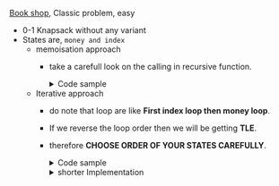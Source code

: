 [Book shop](https://cses.fi/problemset/task/1158), Classic problem, easy
 - 0-1 Knapsack without any variant
 - States are, `money and index`
   - memoisation approach
     - take a carefull look on the calling in recursive function.
       <details>
       <summary>Code sample </summary>

       ```cpp
        vector<vector<int>> memo;
        vector<int> prices, pages;
        int dp(int money, int index) {
            if (money <= 0)
            return 0;
            if (index >= pages.size())
                return 0;
          
            int &ans = memo[index][money];
            if (ans != -1)
                return ans;
          
            if (money < prices[index])
                return ans = dp(money, index + 1);
     
            /* Important point */
            return ans = max(dp(money - prices[index], index + 1) + pages[index],
                            dp(money, index + 1));
        }
      
        void solve() {
            int n, money;
            cin >> n >> money;
          
            prices = pages = vector<int>(n);
            memo = vector<vector<int>>(n + 1, vector<int>(money + 1, -1));
          
            cin >> prices >> pages;
          
            int ans = dp(money, 0);
            cout << ans << '\n';
        }
       ```
       </details>
   - Iterative approach
     - do note that loop are like **First index loop then money loop**.
     - If we reverse the loop order then we will be getting **TLE**.
     - therefore **CHOOSE ORDER OF YOUR STATES CAREFULLY**.
       <details>
       <summary>Code sample </summary>

       ```cpp
        vector<vector<int>> memo;
        vector<int> prices, pages;
        
        void solve() {
            int n, money;
            cin >> n >> money;
            
            prices = pages = vector<int>(n);
            cin >> prices >> pages;
            memo = vector<vector<int>>(n + 2, vector<int>(money + 2, -1));
            
            for (int index = 0; index <= n; index++) {
                for (int m = 0; m <= money; m++) {
                    if (m == 0 or index == 0) {
                        memo[index][m] = 0;
                        continue;
                    }
            
                   if (m < prices[index - 1]) {
                       memo[index][m] = memo[index - 1][m];
                   } else {
            
                       memo[index][m] = max(memo[index - 1][m],
                       memo[index - 1][m - prices[index - 1]] + pages[index - 1]);
                   }
               }
            }
            cout << memo[n][money];
        }

       ```
       </details>
       <details>
       <summary>shorter Implementation </summary>

       ```cpp
        int n, target;
        cin >> n >> target;
        
        vector<int> prices(n), pages(n);
        for (auto &i : prices)
        cin >> i;
        for (auto &i : pages)
        cin >> i;
        
        vector<vector<int>> memo(n + 1, vector<int>(target + 1, 0));
        
        for (int i = 1; i <= n; i++) {
            for (int j = 0; j <= target; j++) {
                memo[i][j] = memo[i - 1][j];
                int rem = j - prices[i - 1];
        
                if (rem >= 0)
                    memo[i][j] = max(memo[i][j], memo[i - 1][rem] + pages[i - 1]);
            }
        }
        cout << memo[n][target] << '\n';


       ```
       </details>

